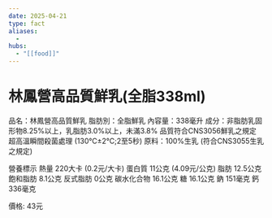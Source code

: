 ```yaml
---
date: 2025-04-21
type: fact
aliases:
  -
hubs:
  - "[[food]]"
---
```


# 林鳳營高品質鮮乳(全脂338ml)

品名：林鳳營高品質鮮乳
脂肪別：全脂鮮乳
內容量：338毫升
成分：非脂肪乳固形物8.25%以上，乳脂肪3.0%以上，未滿3.8%
品質符合CNS3056鮮乳之規定
超高溫瞬間殺菌處理 (130°C±2°C;2至5秒)
原料：100%生乳 (符合CNS3055生乳之規定)

營養標示
熱量            220大卡 (0.2元/大卡)
蛋白質          11公克 (4.09元/公克)
脂肪            12.5公克
  飽和脂肪        8.1公克
  反式脂肪        0公克
碳水化合物      16.1公克
  糖              16.1公克
鈉              151毫克
鈣              336毫克

價格: 43元
